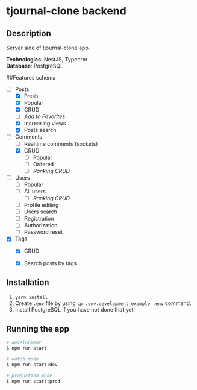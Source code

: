 # tjournal-clone backend

## Description
Server side of tjournal-clone app.

**Technologies**: NestJS, Typeorm <br>
**Database**: PostgreSQL

##Features schema
- [ ] Posts
    - [x] Fresh
    - [X] Popular
    - [X] CRUD
    - [ ] *Add to Favorites*
    - [X] Increasing views
    - [X] Posts search
- [ ] Comments
    - [ ] Realtime comments (sockets)
    - [X] CRUD
        - [ ] Popular
        - [ ] Ordered
        - [ ] *Ranking CRUD*
- [ ] Users
    - [ ] Popular
    - [ ] All users
        - [ ] *Ranking CRUD*
    - [ ] Profile editing
    - [ ] Users search
    - [ ] Registration
    - [ ] Authorization
    - [ ] Password reset
- [X] Tags
    - [X] CRUD
    - [X] Search posts by tags


## Installation

1. `yarn install`
2. Create `.env` file by using `cp .env.development.example .env` command.
3. Install PostgreSQL if you have not done that yet.

## Running the app

```bash
# development
$ npm run start

# watch mode
$ npm run start:dev

# production mode
$ npm run start:prod
```